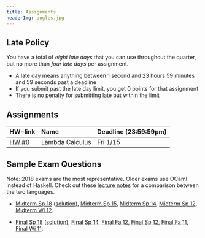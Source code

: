 ```yaml
---
title: Assignments
headerImg: angles.jpg
---
```


## Late Policy 

You have a total of *eight late days* that you can use throughout the quarter,
but no more than *four late days* per assignment.
    
- A late day means anything between 1 second and 23
  hours 59 minutes and 59 seconds past a deadline    
- If you submit past the late day limit, you get 0 points for that assignment
- There is no penalty for submitting late but within the limit
 
## Assignments

| **HW-link**                                      | **Name**                |  **Deadline (23:59:59pm)** |
|:-------------------------------------------------|:------------------------|:---------------------------|
| [HW #0](https://classroom.github.com/a/xElhJEdo) | Lambda Calculus         | Fri 1/15                   |

<!-- 
| [HW #1](https://classroom.github.com/a/B5wdCjPJ) | Introduction to Haskell | Fri 1/31                   |
| [HW #2](https://classroom.github.com/a/Rmz7BvXX) | Data types              | Fri 2/7                    |
| [HW #3](https://classroom.github.com/a/qiPy2W1Q) | Higher-Order Functions  | Fri 2/21                   |
| [HW #4](https://classroom.github.com/a/hbFGb_aj) | Interpreting languages  | Fri 3/4                    |
| [HW #5](https://classroom.github.com/a/N5jjfNpQ) | Classes                 | Fri 3/13                   |
-->

## Sample Exam Questions

Note: 2018 exams are the most representative. Older exams use OCaml instead of Haskell.
Check out these [lecture notes](https://ucsd-cse130.github.io/web/lectures/02-haskell.html)
for a comparison between the two languages.

- [Midterm Sp 18](/static/raw/130-midterm-sp18.pdf) ([solution](/static/raw/130-midterm-sp18-solution.pdf)),
  [Midterm Sp 15](/static/raw/midterm-sp15.pdf),
  [Midterm Sp 14](/static/raw/midterm-sp14.pdf),
  [Midterm Sp 12](/static/raw/midterm-sp12.pdf),
  [Midterm Wi 12](/static/raw/midterm-wi12.pdf).

- [Final Sp 18](/static/raw/130-final-sp18.pdf) ([solution](/static/raw/130-final-sp18-solution.pdf)),
  [Final Sp 14](/static/raw/final-sp14.pdf),
  [Final Fa 12](/static/raw/final-fa12.pdf),
  [Final Sp 12](/static/raw/final-sp12.pdf),
  [Final Fa 11](/static/raw/final-fa11.pdf),
  [Final Wi 11](/static/raw/final-wi11.pdf).
